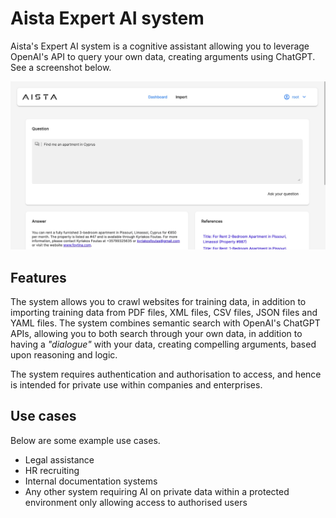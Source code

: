 
# Aista Expert AI system

Aista's Expert AI system is a cognitive assistant allowing you to leverage OpenAI's API to query
your own data, creating arguments using ChatGPT. See a screenshot below.

![Aista Expert AI system](https://raw.githubusercontent.com/polterguy/expert-ai/master/Aista-Expert-AI.jpeg)

## Features

The system allows you to crawl websites for training data, in addition to importing training
data from PDF files, XML files, CSV files, JSON files and YAML files. The system combines
semantic search with OpenAI's ChatGPT APIs, allowing you to both search through your own
data, in addition to having a _"dialogue"_ with your data, creating compelling arguments,
based upon reasoning and logic.

The system requires authentication and authorisation to access, and hence is intended for
private use within companies and enterprises.

## Use cases

Below are some example use cases.

* Legal assistance
* HR recruiting
* Internal documentation systems
* Any other system requiring AI on private data within a protected environment only allowing access to authorised users
